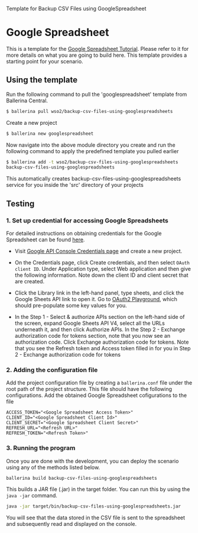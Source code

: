 Template for Backup CSV Files using GoogleSpreadsheet

# Google Spreadsheet

This is a template for the [Google Spreadsheet Tutorial](https://ei.docs.wso2.com/en/7.0.0/ballerina-integrator/learn/tutorials/saas-integrations/googlespreadsheet/1/).
Please refer to it for more details on what you are going to build here. This template provides a starting point for your scenario.

## Using the template

Run the following command to pull the 'googlespreadsheet' template from Ballerina Central.

```bash
$ ballerina pull wso2/backup-csv-files-using-googlespreadsheets
```

Create a new project

```bash
$ ballerina new googlespreadsheet
```

Now navigate into the above module directory you create and run the following command to apply the predefined template you pulled earlier

```bash
$ ballerina add -t wso2/backup-csv-files-using-googlespreadsheets
backup-csv-files-using-googlespreadsheets
```

This automatically creates backup-csv-files-using-googlespreadsheets service for you inside the 'src' directory of your projects

## Testing

### 1. Set up credential for accessing Google Spreadsheets
For detailed instructions on obtaining credentials for the Google Spreadsheet can be found [here](https://docs.wso2.com/display/IntegrationCloud/Get+Credentials+for+Google+Spreadsheet).

- Visit [Google API Console Credentials page](https://console.developers.google.com/apis/credentials) and create a new project.

- On the Credentials page, click Create credentials, and then select `OAuth client ID`. Under Application type, select Web application and then give the following information. Note down the client ID and client secret that are created.

- Click the Library link in the left-hand panel, type sheets, and click the Google Sheets API link to open it. Go to [OAuth2 Playground](https://developers.google.com/oauthplayground/#step1&scopes=https%253A//www.googleapis.com/auth/adwords&url=https%253A//&content_type=application/json&http_method=GET&useDefaultOauthCred=checked&oauthEndpointSelect=Google&oauthAuthEndpointValue=https%253A//accounts.google.com/o/oauth2/auth&oauthTokenEndpointValue=https%253A//www.googleapis.com/oauth2/v3/token&includeCredentials=unchecked&accessTokenType=bearer&autoRefreshToken=unchecked&accessType=offline&forceAprovalPrompt=checked&response_type=code), which should pre-populate some key values for you.

- In the Step 1 - Select & authorize APIs section on the left-hand side of the screen, expand Google Sheets API V4, select all the URLs underneath it, and then click Authorize APIs. In the Step 2 - Exchange authorization code for tokens section, note that you now see an authorization code. Click Exchange authorization code for tokens. Note that you see the Refresh token and Access token filled in for you in Step 2 - Exchange authorization code for tokens

### 2. Adding the configuration file
Add the project configuration file by creating a `ballerina.conf` file under the root path of the project structure. This file should have the following configurations. Add the obtained Google Spreadsheet cofigurations to the file

```
ACCESS_TOKEN="<Google Spreadsheet Access Token>"
CLIENT_ID="<Google Spreadsheet Client Id>"
CLIENT_SECRET="<Google Spreadsheet Client Secret>"
REFRESH_URL="<Refresh URL>"
REFRESH_TOKEN="<Refresh Token>"
``` 

### 3. Running the program
Once you are done with the development, you can deploy the scenario using any of the methods listed below.

```bash
ballerina build backup-csv-files-using-googlespreadsheets
```

This builds a JAR file (.jar) in the target folder. You can run this by using the `java -jar` command.

```bash
java -jar target/bin/backup-csv-files-using-googlespreadsheets.jar
```

You will see that the data stored in the CSV file is sent to the spreadsheet and subsequently read and displayed on the console. 